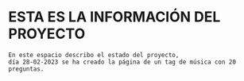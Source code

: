 # ESTA ES LA INFORMACIÓN DEL PROYECTO

    En este espacio describo el estado del proyecto,
    día 28-02-2023 se ha creado la página de un tag de música con 20 preguntas.
    